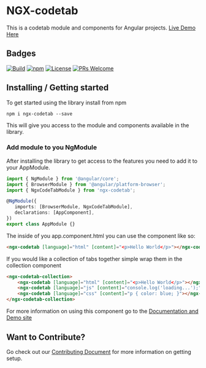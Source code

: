 # NGX-codetab

This is a codetab module and components for Angular projects. [Live Demo Here](https://jr33d.github.io/ngx-codetab/)

<!-- ![Logo of the project](./images/green/Icon_256.png) -->

## Badges

[![Build](https://img.shields.io/travis/JR33D/ngx-codetab.svg)](https://travis-ci.org/JR33D/ngx-codetab)
[![npm](https://img.shields.io/npm/v/ngx-codetab.svg)](https://www.npmjs.com/package/ngx-codetab)
[![License](https://img.shields.io/badge/License-Unlicense-blue.svg)](https://github.com/your/your-project/blob/master/LICENSE)
[![PRs Welcome](https://img.shields.io/badge/PRs-welcome-brightgreen.svg)](http://makeapullrequest.com)

## Installing / Getting started

To get started using the library install from npm

```shell
npm i ngx-codetab --save
```

This will give you access to the module and components available in the library.

### Add module to you NgModule

After installing the library to get access to the features you need to add it to your AppModule.

```ts
import { NgModule } from '@angular/core';
import { BrowserModule } from '@angular/platform-browser';
import { NgxCodeTabModule } from 'ngx-codetab';

@NgModule({
   imports: [BrowserModule, NgxCodeTabModule],
   declarations: [AppComponent],
})
export class AppModule {}
```

The inside of you app.component.html you can use the component like so:

```html
<ngx-codetab [language]="html" [content]="<p>Hello World</p>"></ngx-codetab>
```

If you would like a collection of tabs together simple wrap them in the collection component

```html
<ngx-codetab-collection>
    <ngx-codetab [language]="html" [content]="<p>Hello World</p>"></ngx-codetab>
    <ngx-codetab [language]="js" [content]="console.log('loading...');"></ngx-codetab>
    <ngx-codetab [language]="css" [content]="p { color: blue; }"></ngx-codetab>
</ngx-codetab-collection>
```

For more information on using this component go to the [Documentation and Demo site](https://jr33d.github.io/ngx-codetab/)

## Want to Contribute?

Go check out our [Contributing Document](/Contribute.md) for more information on getting setup.
